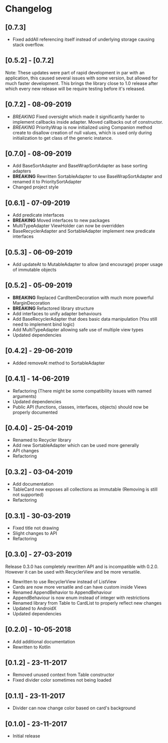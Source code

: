 # Changelog

## [0.7.3]

- Fixed addAll referencing itself instead of underlying storage causing stack overflow.

## [0.5.2] - [0.7.2]

Note: These updates were part of rapid development in par with an application, this caused several issues with some version, but allowed for much faster development.
This brings the library close to 1.0 release after which every new release will be require testing before it's released.

## [0.7.2] - 08-09-2019

- *BREAKING* Fixed oversight which made it significantly harder to implement callbacks inside adapter. Moved callbacks out of constructor.
- *BREAKING* PriorityWrap is now initialized using Companion method create to disallow creation of null values, which is used only during initialization to get class of the generic instance.

## [0.7.0] - 08-09-2019

- Add BaseSortAdapter and BaseWrapSortAdapter as base sorting adapters
- **BREAKING** Rewritten SortableAdapter to use BaseWrapSortAdapter and renamed it to PrioritySortAdapter
- Changed project style

## [0.6.1] - 07-09-2019

- Add predicate interfaces
- **BREAKING** Moved interfaces to new packages
- MultiTypeAdapter ViewHolder can now be overridden
- BaseRecyclerAdapter and SortableAdapter implement new predicate interfaces

## [0.5.3] - 06-09-2019

- Add updateAt to MutableAdapter to allow (and encourage) proper usage of immutable objects

## [0.5.2] - 05-09-2019

- **BREAKING** Replaced CardItemDecoration with much more powerful MarginDecoration
- **BREAKING** Refactored library structure
- Add interfaces to unify adapter behaviours
- Add BaseRecyclerAdapter that does basic data manipulation (You still need to implement bind logic)
- Add MultiTypeAdapter allowing safe use of multiple view types
- Updated dependencies

## [0.4.2] - 29-06-2019

- Added removeAt method to SortableAdapter

## [0.4.1] - 14-06-2019

- Refactoring (There might be some compatibility issues with named arguments)
- Updated dependencies
- Public API (functions, classes, interfaces, objects) should now be properly documented

## [0.4.0] - 25-04-2019

- Renamed to Recycler library
- Add new SortableAdapter which can be used more generally
- API changes
- Refactoring

## [0.3.2] - 03-04-2019

- Add documentation
- TableCard now exposes all collections as immutable (Removing is still not supported)
- Refactoring

## [0.3.1] - 30-03-2019

- Fixed title not drawing
- Slight changes to API
- Refactoring


## [0.3.0] - 27-03-2019

Release 0.3.0 has completely rewritten API and is incompatible with 0.2.0. However it can be used with RecyclerView and be more versatile.

- Rewritten to use RecyclerView instead of ListView
- Cards are now more versatile and can have custom inside Views
- Renamed AppendBehavior to AppendBehaviour
- AppendBehaviour is now enum instead of integer with restrictions
- Renamed library from Table to CardList to properly reflect new changes
- Updated to AndroidX
- Updated dependencies


## [0.2.0] - 10-05-2018

- Add additional documentation
- Rewritten to Kotlin

## [0.1.2] - 23-11-2017

- Removed unused context from Table constructor
- Fixed divider color sometimes not being loaded

## [0.1.1] - 23-11-2017

- Divider can now change color based on card's background

## [0.1.0] - 23-11-2017

- Initial release
